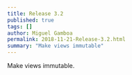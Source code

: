 ```yaml
---
title: Release 3.2
published: true
tags: []
author: Miguel Gamboa
permalink: 2018-11-21-Release-3.2.html
summary: "Make views immutable"
---
```


Make views immutable.
